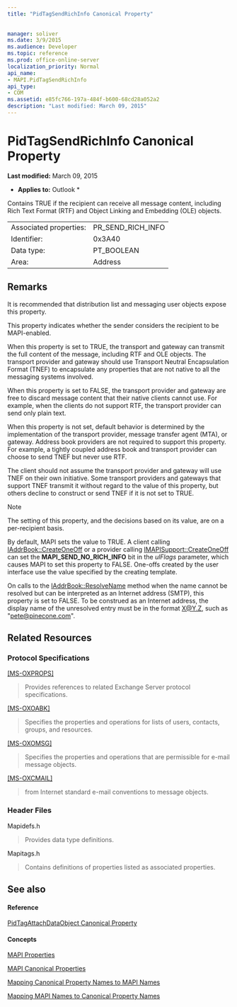 ```yaml
---
title: "PidTagSendRichInfo Canonical Property"
 
 
manager: soliver
ms.date: 3/9/2015
ms.audience: Developer
ms.topic: reference
ms.prod: office-online-server
localization_priority: Normal
api_name:
- MAPI.PidTagSendRichInfo
api_type:
- COM
ms.assetid: e85fc766-197a-484f-b600-68cd28a052a2
description: "Last modified: March 09, 2015"
---
```


# PidTagSendRichInfo Canonical Property

 **Last modified:** March 09, 2015 
  
 * **Applies to:** Outlook * 
  
Contains TRUE if the recipient can receive all message content, including Rich Text Format (RTF) and Object Linking and Embedding (OLE) objects. 
  
|||
|:-----|:-----|
|Associated properties:  <br/> |PR_SEND_RICH_INFO  <br/> |
|Identifier:  <br/> |0x3A40  <br/> |
|Data type:  <br/> |PT_BOOLEAN  <br/> |
|Area:  <br/> |Address  <br/> |
   
## Remarks

It is recommended that distribution list and messaging user objects expose this property. 
  
This property indicates whether the sender considers the recipient to be MAPI-enabled. 
  
When this property is set to TRUE, the transport and gateway can transmit the full content of the message, including RTF and OLE objects. The transport provider and gateway should use Transport Neutral Encapsulation Format (TNEF) to encapsulate any properties that are not native to all the messaging systems involved. 
  
When this property is set to FALSE, the transport provider and gateway are free to discard message content that their native clients cannot use. For example, when the clients do not support RTF, the transport provider can send only plain text. 
  
When this property is not set, default behavior is determined by the implementation of the transport provider, message transfer agent (MTA), or gateway. Address book providers are not required to support this property. For example, a tightly coupled address book and transport provider can choose to send TNEF but never use RTF. 
  
The client should not assume the transport provider and gateway will use TNEF on their own initiative. Some transport providers and gateways that support TNEF transmit it without regard to the value of this property, but others decline to construct or send TNEF if it is not set to TRUE. 
  
> [!NOTE]
> The setting of this property, and the decisions based on its value, are on a per-recipient basis. 
  
By default, MAPI sets the value to TRUE. A client calling [IAddrBook::CreateOneOff](iaddrbook-createoneoff.md) or a provider calling [IMAPISupport::CreateOneOff](imapisupport-createoneoff.md) can set the **MAPI_SEND_NO_RICH_INFO** bit in the  _ulFlags_ parameter, which causes MAPI to set this property to FALSE. One-offs created by the user interface use the value specified by the creating template. 
  
On calls to the [IAddrBook::ResolveName](iaddrbook-resolvename.md) method when the name cannot be resolved but can be interpreted as an Internet address (SMTP), this property is set to FALSE. To be construed as an Internet address, the display name of the unresolved entry must be in the format X@Y.Z, such as "pete@pinecone.com". 
  
## Related Resources

### Protocol Specifications

[[MS-OXPROPS]](http://msdn.microsoft.com/library/f6ab1613-aefe-447d-a49c-18217230b148%28Office.15%29.aspx)
  
> Provides references to related Exchange Server protocol specifications.
    
[[MS-OXOABK]](http://msdn.microsoft.com/library/f4cf9b4c-9232-4506-9e71-2270de217614%28Office.15%29.aspx)
  
> Specifies the properties and operations for lists of users, contacts, groups, and resources.
    
[[MS-OXOMSG]](http://msdn.microsoft.com/library/daa9120f-f325-4afb-a738-28f91049ab3c%28Office.15%29.aspx)
  
> Specifies the properties and operations that are permissible for e-mail message objects.
    
[[MS-OXCMAIL]](http://msdn.microsoft.com/library/b60d48db-183f-4bf5-a908-f584e62cb2d4%28Office.15%29.aspx)
  
> from Internet standard e-mail conventions to message objects.
    
### Header Files

Mapidefs.h
  
> Provides data type definitions.
    
Mapitags.h
  
> Contains definitions of properties listed as associated properties.
    
## See also

#### Reference

[PidTagAttachDataObject Canonical Property](pidtagattachdataobject-canonical-property.md)
#### Concepts

[MAPI Properties](mapi-properties.md)
  
[MAPI Canonical Properties](mapi-canonical-properties.md)
  
[Mapping Canonical Property Names to MAPI Names](mapping-canonical-property-names-to-mapi-names.md)
  
[Mapping MAPI Names to Canonical Property Names](mapping-mapi-names-to-canonical-property-names.md)

